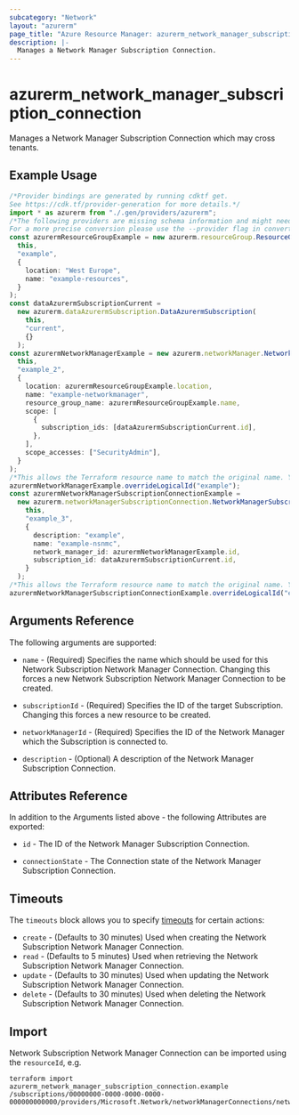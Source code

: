 ```yaml
---
subcategory: "Network"
layout: "azurerm"
page_title: "Azure Resource Manager: azurerm_network_manager_subscription_connection"
description: |-
  Manages a Network Manager Subscription Connection.
---
```


# azurerm\_network\_manager\_subscription\_connection

Manages a Network Manager Subscription Connection which may cross tenants.

## Example Usage

```typescript
/*Provider bindings are generated by running cdktf get.
See https://cdk.tf/provider-generation for more details.*/
import * as azurerm from "./.gen/providers/azurerm";
/*The following providers are missing schema information and might need manual adjustments to synthesize correctly: azurerm.
For a more precise conversion please use the --provider flag in convert.*/
const azurermResourceGroupExample = new azurerm.resourceGroup.ResourceGroup(
  this,
  "example",
  {
    location: "West Europe",
    name: "example-resources",
  }
);
const dataAzurermSubscriptionCurrent =
  new azurerm.dataAzurermSubscription.DataAzurermSubscription(
    this,
    "current",
    {}
  );
const azurermNetworkManagerExample = new azurerm.networkManager.NetworkManager(
  this,
  "example_2",
  {
    location: azurermResourceGroupExample.location,
    name: "example-networkmanager",
    resource_group_name: azurermResourceGroupExample.name,
    scope: [
      {
        subscription_ids: [dataAzurermSubscriptionCurrent.id],
      },
    ],
    scope_accesses: ["SecurityAdmin"],
  }
);
/*This allows the Terraform resource name to match the original name. You can remove the call if you don't need them to match.*/
azurermNetworkManagerExample.overrideLogicalId("example");
const azurermNetworkManagerSubscriptionConnectionExample =
  new azurerm.networkManagerSubscriptionConnection.NetworkManagerSubscriptionConnection(
    this,
    "example_3",
    {
      description: "example",
      name: "example-nsnmc",
      network_manager_id: azurermNetworkManagerExample.id,
      subscription_id: dataAzurermSubscriptionCurrent.id,
    }
  );
/*This allows the Terraform resource name to match the original name. You can remove the call if you don't need them to match.*/
azurermNetworkManagerSubscriptionConnectionExample.overrideLogicalId("example");

```

## Arguments Reference

The following arguments are supported:

*   `name` - (Required) Specifies the name which should be used for this Network Subscription Network Manager Connection. Changing this forces a new Network Subscription Network Manager Connection to be created.

*   `subscriptionId` - (Required) Specifies the ID of the target Subscription. Changing this forces a new resource to be created.

*   `networkManagerId` - (Required) Specifies the ID of the Network Manager which the Subscription is connected to.

*   `description` - (Optional) A description of the Network Manager Subscription Connection.

## Attributes Reference

In addition to the Arguments listed above - the following Attributes are exported:

*   `id` - The ID of the Network Manager Subscription Connection.

*   `connectionState` - The Connection state of the Network Manager Subscription Connection.

## Timeouts

The `timeouts` block allows you to specify [timeouts](https://www.terraform.io/language/resources/syntax#operation-timeouts) for certain actions:

* `create` - (Defaults to 30 minutes) Used when creating the Network Subscription Network Manager Connection.
* `read` - (Defaults to 5 minutes) Used when retrieving the Network Subscription Network Manager Connection.
* `update` - (Defaults to 30 minutes) Used when updating the Network Subscription Network Manager Connection.
* `delete` - (Defaults to 30 minutes) Used when deleting the Network Subscription Network Manager Connection.

## Import

Network Subscription Network Manager Connection can be imported using the `resourceId`, e.g.

```shell
terraform import azurerm_network_manager_subscription_connection.example /subscriptions/00000000-0000-0000-0000-000000000000/providers/Microsoft.Network/networkManagerConnections/networkManagerConnection1
```
